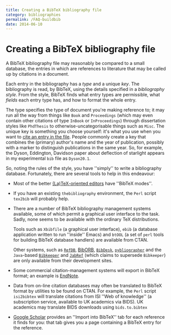 ```yaml
---
title: Creating a BibTeX bibliography file
category: bibliographies
permalink: /FAQ-buildbib
date: 2014-06-10
---
```


# Creating a BibTeX bibliography file

A BibTeX bibliography file may reasonably be compared to a small
database, the entries in which are references to literature that may
be called up by citations in a document.

Each entry in the bibliography has a _type_ and a unique
_key_.  The bibliography is read, by BibTeX, using the details
specified in a _bibliography style_.  From the style, BibTeX
finds what entry types are permissible, what _fields_ each entry
type has, and how to format the whole entry.

The type specifies the type of document you're making reference to; it
may run all the way from things like `Book` and
`Proceedings` (which may even contain other citations
of type `InBook` or  `InProceedings`)
through dissertation styles like  `PhdThesis` to
otherwise-uncategorisable things such as `Misc`.  The
unique key is something you choose yourself: it's what you use when
you want to [cite an entry in the file](FAQ-usebibtex).  People
commonly create a key that combines the (primary) author's name and
the year of publication, possibly with a marker to distinguish
publications in the same year.  So, for example, the Dyson, Eddington,
Davidson paper about deflection of starlight appears in my
experimental `bib` file as `Dyson20.1`.

So, noting the rules of the style, you have ''simply'' to write a
bibliography database.  Fortunately, there are several tools to help
in this endeavour:
  

-  Most of the better [(La)TeX-oriented editors](FAQ-editors)
    have ''BibTeX modes''.
-  If you have an existing `thebibliography`
    environment, the `Perl` script `tex2bib` will
    probably help.
-  There are a number of BibTeX bibliography management systems
    available, some of which permit a graphical user interface to the
    task.  Sadly, none seems to be available with the ordinary TeX
    distributions.
  

    Tools such as `Xbibfile` (a graphical user interface),
    `ebib` (a database application written to run ''inside''
    Emacs) and 
    `btOOL` (a set of `perl` tools for building 
    BibTeX database handlers) are available from CTAN.
  

    Other systems, such as
    [`RefDB`](http://refdb.sourceforge.net/),
    [BibORB](http://www.nongnu.org/biborb),
    [`BibDesk`](http://bibdesk.sourceforge.net/),
    [`pybliographer`](https://pybliographer.org) and the
    `Java`-based
    [`Bibkeeper`](http://freshmeat.net/projects/bibkeeper/)
    and [`JabRef`](http://jabref.sourceforge.net) (which
    claims to supersede `Bibkeeper`)
    are only available from their development sites.
-  Some commercial citation-management systems will export in
    BibTeX format; an example is
    [EndNote](https://www.endnote.com/).
-  Data from on-line citation databases may often be translated to
    BibTeX format by utilities to be found on CTAN.  For
    example, the `Perl` script `isi2bibtex` will
    translate citations from ISI ''Web of knowledge'' (a
    subscription service, available to UK academics via
    BIDS).  UK academics may translate BIDS downloads
    using `bids.to.bibtex`
-  [Google Scholar](https://scholar.google.com) provides an
    ''Import into BibTeX'' tab for each reference it finds for you:
    that tab gives you a page containing a BibTeX entry for the
    reference.

